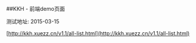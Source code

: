 ##KKH - 前端demo页面

测试地址: 2015-03-15

[http://kkh.xuezz.cn/v1.1/all-list.html](http://kkh.xuezz.cn/v1.1/all-list.html)

